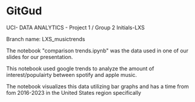 # GitGud
UCI- DATA ANALYTICS - Project 1 / Group 2
Initials-LXS

Branch name: LXS_musictrends

The notebook "comparison trends.ipynb" was the data used in one of our slides for our presentation.  

This notebook used google trends to analyze the amount of interest/populairty between spotify and apple music. 
 
The notebook visualizes this data utilizing bar graphs and has a time from fom 2016-2023 in the United States region specifically

